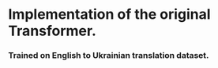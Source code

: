 # Implementation of the original Transformer.
### Trained on English to Ukrainian translation dataset.
